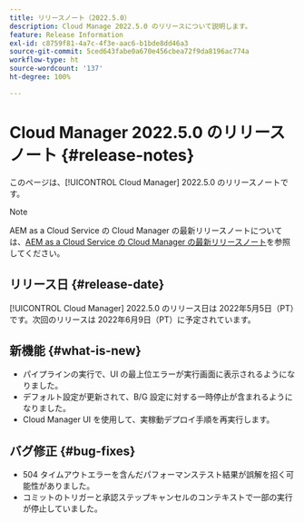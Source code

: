 ```yaml
---
title: リリースノート（2022.5.0）
description: Cloud Manage 2022.5.0 のリリースについて説明します。
feature: Release Information
exl-id: c8759f81-4a7c-4f3e-aac6-b1bde8dd46a3
source-git-commit: 5ced643fabe0a670e456cbea72f9da8196ac774a
workflow-type: ht
source-wordcount: '137'
ht-degree: 100%

---
```


# Cloud Manager 2022.5.0 のリリースノート {#release-notes}

このページは、[!UICONTROL Cloud Manager] 2022.5.0 のリリースノートです。

>[!NOTE]
>
>AEM as a Cloud Service の Cloud Manager の最新リリースノートについては、[AEM as a Cloud Service の Cloud Manager の最新リリースノート](https://experienceleague.adobe.com/ja/docs/experience-manager-cloud-service/content/release-notes/cloud-manager/current)を参照してください。

## リリース日 {#release-date}

[!UICONTROL Cloud Manager] 2022.5.0 のリリース日は 2022年5月5日（PT）です。次回のリリースは 2022年6月9日（PT）に予定されています。

## 新機能 {#what-is-new}

* パイプラインの実行で、UI の最上位エラーが実行画面に表示されるようになりました。
* デフォルト設定が更新されて、B/G 設定に対する一時停止が含まれるようになりました。
* Cloud Manager UI を使用して、実稼動デプロイ手順を再実行します。

## バグ修正 {#bug-fixes}

* 504 タイムアウトエラーを含んだパフォーマンステスト結果が誤解を招く可能性がありました。
* コミットのトリガーと承認ステップキャンセルのコンテキストで一部の実行が停止していました。
